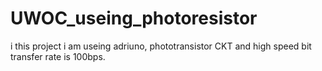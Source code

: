 # UWOC_useing_photoresistor
i this project i am useing adriuno, phototransistor CKT and high speed bit transfer rate is 100bps.
